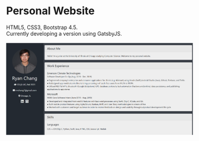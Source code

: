 # Personal Website
HTML5, CSS3, Bootstrap 4.5. <br />
Currently developing a version using GatsbyJS.
<br /> <br />
![Screenshot of personal web](images/screenshot.png)